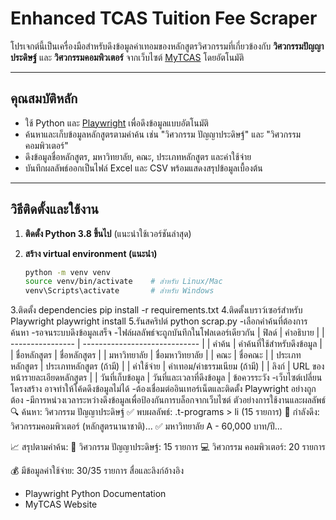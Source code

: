 # Enhanced TCAS Tuition Fee Scraper

โปรเจกต์นี้เป็นเครื่องมือสำหรับดึงข้อมูลค่าเทอมของหลักสูตรวิศวกรรมที่เกี่ยวข้องกับ **วิศวกรรมปัญญาประดิษฐ์** และ **วิศวกรรมคอมพิวเตอร์** จากเว็บไซต์ [MyTCAS](https://course.mytcas.com/) โดยอัตโนมัติ

---

## คุณสมบัติหลัก

- ใช้ Python และ [Playwright](https://playwright.dev/python/) เพื่อดึงข้อมูลแบบอัตโนมัติ
- ค้นหาและเก็บข้อมูลหลักสูตรตามคำค้น เช่น "วิศวกรรม ปัญญาประดิษฐ์" และ "วิศวกรรม คอมพิวเตอร์"
- ดึงข้อมูลชื่อหลักสูตร, มหาวิทยาลัย, คณะ, ประเภทหลักสูตร และค่าใช้จ่าย
- บันทึกผลลัพธ์ออกเป็นไฟล์ Excel และ CSV พร้อมแสดงสรุปข้อมูลเบื้องต้น

---

## วิธีติดตั้งและใช้งาน

1. **ติดตั้ง Python 3.8 ขึ้นไป** (แนะนำใช้เวอร์ชันล่าสุด)

2. **สร้าง virtual environment (แนะนำ)**

   ```bash
   python -m venv venv
   source venv/bin/activate    # สำหรับ Linux/Mac
   venv\Scripts\activate       # สำหรับ Windows
3.ติดตั้ง dependencies
  pip install -r requirements.txt
4.ติดตั้งเบราว์เซอร์สำหรับ Playwright
  playwright install
5.รันสคริปต์
  python scrap.py
-เลือกคำค้นที่ต้องการค้นหา
-รอจนระบบดึงข้อมูลเสร็จ
-ไฟล์ผลลัพธ์จะถูกบันทึกในโฟลเดอร์เดียวกัน
| ฟิลด์            | คำอธิบาย                      |
| ---------------- | ----------------------------- |
| คำค้น            | คำค้นที่ใช้สำหรับดึงข้อมูล    |
| ชื่อหลักสูตร     | ชื่อหลักสูตร                  |
| มหาวิทยาลัย      | ชื่อมหาวิทยาลัย               |
| คณะ              | ชื่อคณะ                       |
| ประเภทหลักสูตร   | ประเภทหลักสูตร (ถ้ามี)        |
| ค่าใช้จ่าย       | ค่าเทอม/ค่าธรรมเนียม (ถ้ามี)  |
| ลิงก์            | URL ของหน้ารายละเอียดหลักสูตร |
| วันที่เก็บข้อมูล | วันที่และเวลาที่ดึงข้อมูล     |
ข้อควรระวัง
-เว็บไซต์เปลี่ยนโครงสร้าง อาจทำให้โค้ดดึงข้อมูลไม่ได้
-ต้องเชื่อมต่ออินเทอร์เน็ตและติดตั้ง Playwright อย่างถูกต้อง
-มีการหน่วงเวลาระหว่างดึงข้อมูลเพื่อป้องกันการบล็อกจากเว็บไซต์
ตัวอย่างการใช้งานและผลลัพธ์
🔍 ค้นหา: วิศวกรรม ปัญญาประดิษฐ์
  ✅ พบผลลัพธ์: .t-programs > li (15 รายการ)
📄 กำลังดึง: วิศวกรรมคอมพิวเตอร์ (หลักสูตรนานาชาติ)...
   ✅ มหาวิทยาลัย A - 60,000 บาท/ปี...

📈 สรุปตามคำค้น:
   🤖 วิศวกรรม ปัญญาประดิษฐ์: 15 รายการ
   💻 วิศวกรรม คอมพิวเตอร์: 20 รายการ

💰 มีข้อมูลค่าใช้จ่าย: 30/35 รายการ
สื่อและลิงก์อ้างอิง
- Playwright Python Documentation
- MyTCAS Website
